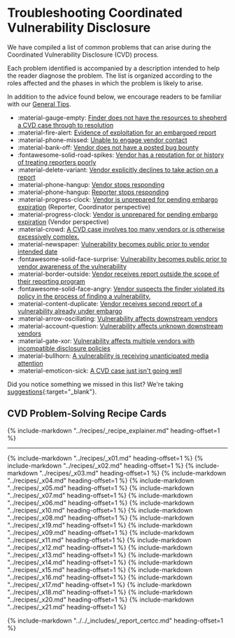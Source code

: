 # Troubleshooting Coordinated Vulnerability Disclosure  

<!--start-->We have compiled a list of common problems that can arise during the Coordinated Vulnerability Disclosure (CVD) process.
Each problem identified is accompanied by a description intended to help the reader diagnose the problem.<!--end-->
The list is organized according to the roles affected and the phases in which the problem is likely to arise.

In addition to the advice found below, we encourage readers to be familiar with our [General Tips](./general_tips.md).

<div class="grid cards" markdown>

- :material-gauge-empty: [Finder does not have the resources to shepherd a CVD case through to resolution](#01)
- :material-fire-alert: [Evidence of exploitation for an embargoed report](#02)
- :material-phone-missed: [Unable to engage vendor contact](#03)
- :material-bank-off: [Vendor does not have a posted bug bounty](#04)
- :fontawesome-solid-road-spikes: [Vendor has a reputation for or history of treating reporters poorly](#05)
- :material-delete-variant: [Vendor explicitly declines to take action on a report](#07)
- :material-phone-hangup: [Vendor stops responding](#06)
- :material-phone-hangup: [Reporter stops responding](#10)
- :material-progress-clock: [Vendor is unprepared for pending embargo expiration](#08) (Reporter, Coordinator perspective)
- :material-progress-clock: [Vendor is unprepared for pending embargo expiration](#19) (Vendor perspective)
- :material-crowd: [A CVD case involves too many vendors or is otherwise excessively complex.](#09)
- :material-newspaper: [Vulnerability becomes public prior to vendor intended date](#11)
- :fontawesome-solid-face-surprise: [Vulnerability becomes public prior to vendor awareness of the vulnerability](#12)
- :material-border-outside: [Vendor receives report outside the scope of their reporting program](#13)
- :fontawesome-solid-face-angry: [Vendor suspects the finder violated its policy in the process of finding a vulnerability.](#14)
- :material-content-duplicate: [Vendor receives second report of a vulnerability already under embargo](#15)
- :material-arrow-oscillating: [Vulnerability affects downstream vendors](#16)
- :material-account-question: [Vulnerability affects unknown downstream vendors](#17)
- :material-gate-xor: [Vulnerability affects multiple vendors with incompatible disclosure policies](#18)
- :material-bullhorn: [A vulnerability is receiving unanticipated media attention](#20)
- :material-emoticon-sick: [A CVD case just isn't going well](#21)

</div>

Did you notice something we missed in this list?
We're taking [suggestions](https://github.com/CERTCC/CERT-Guide-to-CVD/issues){:target="_blank"}.

## CVD Problem-Solving Recipe Cards

{% include-markdown "../recipes/_recipe_explainer.md" heading-offset=1 %}

---

{% include-markdown "../recipes/_x01.md" heading-offset=1 %}
{% include-markdown "../recipes/_x02.md" heading-offset=1 %}
{% include-markdown "../recipes/_x03.md" heading-offset=1 %}
{% include-markdown "../recipes/_x04.md" heading-offset=1 %}
{% include-markdown "../recipes/_x05.md" heading-offset=1 %}
{% include-markdown "../recipes/_x07.md" heading-offset=1 %}
{% include-markdown "../recipes/_x06.md" heading-offset=1 %}
{% include-markdown "../recipes/_x10.md" heading-offset=1 %}
{% include-markdown "../recipes/_x08.md" heading-offset=1 %}
{% include-markdown "../recipes/_x19.md" heading-offset=1 %}
{% include-markdown "../recipes/_x09.md" heading-offset=1 %}
{% include-markdown "../recipes/_x11.md" heading-offset=1 %}
{% include-markdown "../recipes/_x12.md" heading-offset=1 %}
{% include-markdown "../recipes/_x13.md" heading-offset=1 %}
{% include-markdown "../recipes/_x14.md" heading-offset=1 %}
{% include-markdown "../recipes/_x15.md" heading-offset=1 %}
{% include-markdown "../recipes/_x16.md" heading-offset=1 %}
{% include-markdown "../recipes/_x17.md" heading-offset=1 %}
{% include-markdown "../recipes/_x18.md" heading-offset=1 %}
{% include-markdown "../recipes/_x20.md" heading-offset=1 %}
{% include-markdown "../recipes/_x21.md" heading-offset=1 %}

{% include-markdown "../../_includes/_report_certcc.md" heading-offset=1 %}
